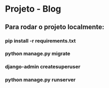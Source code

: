 # Projeto - Blog

## Para rodar o projeto localmente:

### pip install -r requirements.txt

### python manage.py migrate

### django-admin createsuperuser

### python manage.py runserver
